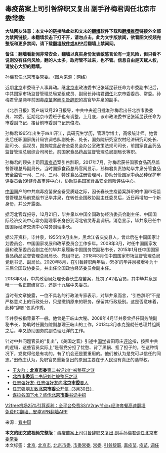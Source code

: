  <h2>毒疫苗案上司引咎辞职又复出 副手孙梅君调任北京市委常委</h2> <p class="notice"><b>大陆网友注意：本文中的链接除此处和文末的<a href="https://github.com/bannedbook/fanqiang" >翻墙</a>软件下载和<a href="https://github.com/killgcd/justmysocks/blob/master/README.md">翻墙推荐</a>链接外全部为禁网链接，未翻墙状态下打不开，请勿点击。此为文字版禁闻，欲看图文视频完整版和更多禁闻，请下载<a href="https://github.com/bannedbook/fanqiang">翻墙软件或APP</a>后翻墙上禁闻网。</p><p>备注：翻墙看新闻非常安全，翻墙以真实身份发表敏感言论有一定风险，但只看不说则没有任何风险，翻的人太多，政府管不过来，也不管。信息自由是天赋人权，请放心大胆的翻墙。</b></p>  <div class="entry"> <p id="conimg">孙梅君任<a href="https://www.bannedbook.org/bnews/tag/%e5%8c%97%e4%ba%ac%e5%b8%82%e5%a7%94/" class="st_tag internal_tag" rel="tag" title="标签 北京市委 下的日志">北京市委</a><a href="https://www.bannedbook.org/bnews/tag/%e5%b8%b8%e5%a7%94/" class="st_tag internal_tag" rel="tag" title="标签 常委 下的日志">常委</a>。（图片来源：网络）</p> <p>近期<a href="https://www.bannedbook.org/bnews/tag/%e5%8c%97%e4%ba%ac/" class="st_tag internal_tag" rel="tag" title="标签 北京 下的日志">北京</a>市委班子人事异动。继<a href="https://www.bannedbook.org/bnews/tag/%E5%8C%97%E4%BA%AC%E5%B8%82/" class="st_tag internal_tag" rel="tag" title="标签 北京市 下的日志">北京市</a>政法委书记张延昆获任命为市委副书记后，中共国家市场监督管理总局党组成员、副局长孙梅君<a href="https://www.bannedbook.org/bnews/tag/%E8%B0%83%E4%BB%BB/" class="st_tag internal_tag" rel="tag" title="标签 调任 下的日志">调任</a>北京市委委员、常委。孙梅君曾是两年前因毒<a href="https://www.bannedbook.org/bnews/tag/%e7%96%ab%e8%8b%97/" class="st_tag internal_tag" rel="tag" title="标签 疫苗 下的日志">疫苗</a>案而<a href="https://www.bannedbook.org/bnews/tag/%E5%BC%95%E5%92%8E%E8%BE%9E%E8%81%8C/" class="st_tag internal_tag" rel="tag" title="标签 引咎辞职 下的日志">引咎辞职</a>的高官毕井泉的副手。</p> <p>《北京日报》客户端12月29日报导，中共中央近日批准孙梅君出任北京市委委员、常委。近期北京市委班子也有调整，上月底，该市政法委书记张延昆获任命为市委副书记，接替前市委副书记景俊海。</p>  <p>孙梅君1965年出生于四川开江，具研究生学历，管理学博士，高级统计师。她曾先后任职国家统计局农调总队副处长、处长，国务院研究室农村经济研究司处长、副司长、巡视员，国务院食品安全委员会办公室政策法规司司长，前国家食品药品监督管理总局综合司司长，前国家食品药品监督管理总局副局长等职。</p> <p>孙梅君的顶头上司因<a href="https://www.bannedbook.org/bnews/tag/%e6%af%92%e7%96%ab%e8%8b%97/" class="st_tag internal_tag" rel="tag" title="标签 毒疫苗 下的日志">毒疫苗</a>案引咎辞职。2017年7月，孙梅君获任国家食品药品监督管理总局副局长。当时国家食药总局官网显示，孙梅君负责协助毕井泉分管食品安全监管一司、二司、三司、特殊食品注册管理司，协助分管国家中药品种保护审评委员会(保健食品审评中心)，协助联系国家食品安全风险评估中心。</p> <p><span class='wp_keywordlink_affiliate'><a href="https://www.bannedbook.org/" title="中国" target="_blank">中国</a></span>国产的中共病毒疫苗安全备受质疑之际，因长春长生疫苗案辞职的中国市场监督管理总局前党组书记毕井泉，在转任全国政协副主任委员后，近日再增加一个新身份，并公开露面。</p>  <p>据河北官媒报导，12月21日，毕井泉以中国全国政协经济委员会副主任、中国国际经济交流中心常务副理事长身份到河北省灵寿县调研。消息显示，毕井泉已任中国国际经济交流中心常务副理事长。</p> <p>据公开资料，毕井泉，1955年9月出生，黑龙江省庆安县人，曾此后在中国国家计划委员会、中国国家发展和改革委员会工作多年。2008年3月，时任中国国家发展和改革委员会副主任的毕井泉履新中国国务院副秘书长，2015年1月任中国国家食品药品监督管理总局局长、党组书记，2018年3月任中国国家市场监督管理总局党组书记、副局长。2020年8月，在引咎辞职两年后，65岁的毕井泉被增补为十三届全国政协委员，并出任全国政协经济委员会副主任。</p> <p>2018年8月，中共政治局处理长春长生疫苗案，处罚了42名官员，其中毕井泉是唯一一名正部级官员，还是十九届中央委员。</p>  <p>当时有文章披露，一位不具名的行政法专家表示，对毕井泉而言，“引咎辞职”不是严格意义上的行政处分，只是撤销原来的职务，保留其行政级别。这是否意味着，此种“辞职”仅系作秀。</p> <p>毕井泉被指背景不一般。他曾是王岐山大秘。2008年4月毕井泉曾担任国务院副秘书长，协助时任国务院副总理王岐山的工作。2013年3月李克强就任总理并组阁之后，毕又协助国务院副总理汪洋的工作。</p> <p>针对中共问题官员的“复出”，《美国之音》引述中<span class='wp_keywordlink'><a href="https://www.bannedbook.org/forum24/" title="国学传统文化禁书" target="_blank">国学</a></span>者田奇庄<span class='wp_keywordlink_affiliate'><a href="https://www.bannedbook.org/bnews/comments/" title="新闻评论" target="_blank">评论</a></span>指，按照中共的逻辑，这些官员实际上“是替党分担了忧愁、背了黑锅、担了担子的。在这种情况下，党觉得他是有功的，有了机会还是要重用的。他们被认为是党可以信任的同志。”田奇庄认为，免职官员重新复出的原因主要在于人民没有真正的选举权。</p>  <ul class='op-related-articles' title='相关阅读'> <li><a href='https://www.bannedbook.org/bnews/comments/20200817/1381302.html' target='_blank'>王友群：<b>北京市委</b>第二书记刘仁被整死之谜</a></li> <li><a href='https://www.bannedbook.org/bnews/ssgc/20200816/1381175.html' target='_blank'><b>北京市委</b>第二书记刘仁被整死之谜</a></li> <li><a href='https://www.bannedbook.org/bnews/baitai/20200331/1303810.html' target='_blank'>任志强好友: 任志强好友向<b>北京市委</b>要人</a></li> <li><a href='https://www.bannedbook.org/bnews/baitai/20200331/1303652.html' target='_blank'>任志强朋友致<b>北京市委</b>公开信（3月30日）</a></li> <li><a href='https://www.bannedbook.org/bnews/cbnews/20200223/1281834.html' target='_blank'>谋拉各国下水？盛传<b>北京市委</b>书记中招 </a></li> </ul> <p class="texttj"> <a href="https://www.bannedbook.org/forum23/topic22702.html" target="_blank">V2free机场25%引荐返利：全平台免费SS/V2ray节点+经济套餐高速翻墙</a><br/> <a href="https://github.com/bannedbook/fanqiang/wiki/%E7%A6%81%E9%97%BB%E7%BD%91%E5%AE%89%E5%8D%93%E7%BF%BB%E5%A2%99%E6%96%B0%E9%97%BBAPP" target="_blank">免费PC翻墙、安卓VPN翻墙APP</a></p><p> 来源：<span class='wp_keywordlink_affiliate'><a href="https://www.secretchina.com/" title="看中国" target="_blank">看中国</a></span> </p><a name='sharetosocial'></a>       <div><b>本文的图文或视频完整版</b>：<a href='https://www.bannedbook.org/bnews/cbnews/20201231/1458400.html'>毒疫苗案上司引咎辞职又复出 副手孙梅君调任北京市委常委</a></div>  </div><!--END ENTRY--> <div class="postfooter"> <div>本文标签：<a href="https://www.bannedbook.org/bnews/tag/%e5%8c%97%e4%ba%ac/" rel="tag">北京</a>, <a href="https://www.bannedbook.org/bnews/tag/%E5%8C%97%E4%BA%AC%E5%B8%82/" rel="tag">北京市</a>, <a href="https://www.bannedbook.org/bnews/tag/%e5%8c%97%e4%ba%ac%e5%b8%82%e5%a7%94/" rel="tag">北京市委</a>, <a href="https://www.bannedbook.org/bnews/tag/%E5%B8%82%E5%A7%94%E5%B8%B8%E5%A7%94/" rel="tag">市委常委</a>, <a href="https://www.bannedbook.org/bnews/tag/%e5%b8%b8%e5%a7%94/" rel="tag">常委</a>, <a href="https://www.bannedbook.org/bnews/tag/%E5%BC%95%E5%92%8E%E8%BE%9E%E8%81%8C/" rel="tag">引咎辞职</a>, <a href="https://www.bannedbook.org/bnews/tag/%e6%af%92%e7%96%ab%e8%8b%97/" rel="tag">毒疫苗</a>, <a href="https://www.bannedbook.org/bnews/tag/%e7%96%ab%e8%8b%97/" rel="tag">疫苗</a>, <a href="https://www.bannedbook.org/bnews/tag/%E8%B0%83%E4%BB%BB/" rel="tag">调任</a></div>  </div><!--END POSTFOOTER--> 